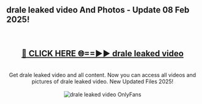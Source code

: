 <h2>drale leaked video And Photos - Update 08 Feb 2025!</h2>
<br>
<div align="center">
<h2><a href="https://cutt.ly/te57wshS" rel="nofollow">🔴 CLICK HERE 🌐==►► drale leaked video</a></h2>
<br>
Get drale leaked video and all content. Now you can access all videos and pictures of drale leaked video. New Updated Files 2025!
<br>
<br>
<a href="https://cutt.ly/te57wshS" rel="nofollow" data-target="animated-image.originalLink"><img src="https://i.ibb.co.com/WyWwxjT/player-gif2.gif" alt="drale leaked video OnlyFans" style="max-width: 100%; display: inline-block;" data-target="animated-image.originalImage"></a>
</div>
<br>